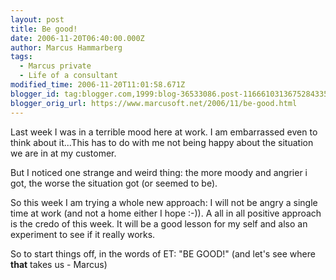```yaml
---
layout: post
title: Be good!
date: 2006-11-20T06:40:00.000Z
author: Marcus Hammarberg
tags:
  - Marcus private
  - Life of a consultant
modified_time: 2006-11-20T11:01:58.671Z
blogger_id: tag:blogger.com,1999:blog-36533086.post-1166610313675284335
blogger_orig_url: https://www.marcusoft.net/2006/11/be-good.html
---
```


Last
week I was in a terrible mood here at work. I am embarrassed even to
think about it...This has to do with me not being happy about the
situation we are in at my customer.

But I noticed one strange and weird thing: the more moody and angrier i
got, the worse the situation got (or seemed to be).

So this week I am trying a whole new approach: I will not be angry a
single time at work (and not a home either I hope :-)). A all in all
positive approach is the credo of this week. It will be a good lesson
for my self and also an experiment to see if it really works.

So to start things off, in the words of ET: "BE GOOD!" (and let's see
where **that** takes us - Marcus)

